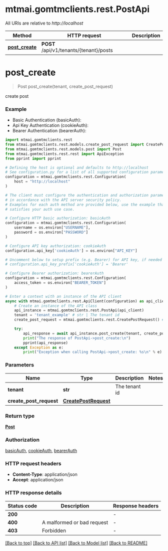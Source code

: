 # mtmai.gomtmclients.rest.PostApi

All URIs are relative to *http://localhost*

Method | HTTP request | Description
------------- | ------------- | -------------
[**post_create**](PostApi.md#post_create) | **POST** /api/v1/tenants/{tenant}/posts | 


# **post_create**
> Post post_create(tenant, create_post_request)



create post

### Example

* Basic Authentication (basicAuth):
* Api Key Authentication (cookieAuth):
* Bearer Authentication (bearerAuth):

```python
import mtmai.gomtmclients.rest
from mtmai.gomtmclients.rest.models.create_post_request import CreatePostRequest
from mtmai.gomtmclients.rest.models.post import Post
from mtmai.gomtmclients.rest.rest import ApiException
from pprint import pprint

# Defining the host is optional and defaults to http://localhost
# See configuration.py for a list of all supported configuration parameters.
configuration = mtmai.gomtmclients.rest.Configuration(
    host = "http://localhost"
)

# The client must configure the authentication and authorization parameters
# in accordance with the API server security policy.
# Examples for each auth method are provided below, use the example that
# satisfies your auth use case.

# Configure HTTP basic authorization: basicAuth
configuration = mtmai.gomtmclients.rest.Configuration(
    username = os.environ["USERNAME"],
    password = os.environ["PASSWORD"]
)

# Configure API key authorization: cookieAuth
configuration.api_key['cookieAuth'] = os.environ["API_KEY"]

# Uncomment below to setup prefix (e.g. Bearer) for API key, if needed
# configuration.api_key_prefix['cookieAuth'] = 'Bearer'

# Configure Bearer authorization: bearerAuth
configuration = mtmai.gomtmclients.rest.Configuration(
    access_token = os.environ["BEARER_TOKEN"]
)

# Enter a context with an instance of the API client
async with mtmai.gomtmclients.rest.ApiClient(configuration) as api_client:
    # Create an instance of the API class
    api_instance = mtmai.gomtmclients.rest.PostApi(api_client)
    tenant = 'tenant_example' # str | The tenant id
    create_post_request = mtmai.gomtmclients.rest.CreatePostRequest() # CreatePostRequest | 

    try:
        api_response = await api_instance.post_create(tenant, create_post_request)
        print("The response of PostApi->post_create:\n")
        pprint(api_response)
    except Exception as e:
        print("Exception when calling PostApi->post_create: %s\n" % e)
```



### Parameters


Name | Type | Description  | Notes
------------- | ------------- | ------------- | -------------
 **tenant** | **str**| The tenant id | 
 **create_post_request** | [**CreatePostRequest**](CreatePostRequest.md)|  | 

### Return type

[**Post**](Post.md)

### Authorization

[basicAuth](../README.md#basicAuth), [cookieAuth](../README.md#cookieAuth), [bearerAuth](../README.md#bearerAuth)

### HTTP request headers

 - **Content-Type**: application/json
 - **Accept**: application/json

### HTTP response details

| Status code | Description | Response headers |
|-------------|-------------|------------------|
**200** |  |  -  |
**400** | A malformed or bad request |  -  |
**403** | Forbidden |  -  |

[[Back to top]](#) [[Back to API list]](../README.md#documentation-for-api-endpoints) [[Back to Model list]](../README.md#documentation-for-models) [[Back to README]](../README.md)

